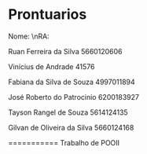 Prontuarios
===========
Nome:                         \nRA:

Ruan Ferreira da Silva        5660120606

Vinícius de Andrade           41576

Fabiana da Silva de Souza     4997011894

José Roberto do Patrocinio    6200183927 

Tayson Rangel de Souza        5614124135 

Gilvan de Oliveira da Silva   5660124168

===========
Trabalho de POOII
